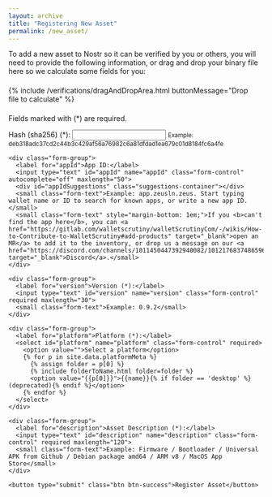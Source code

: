 ```yaml
---
layout: archive
title: "Registering New Asset"
permalink: /new_asset/
---
```


<div class="form-container">
  <div class="info-message">
    <p>To add a new asset to Nostr so it can be verified by you or others, you will need to provide the following information<span class="drag-and-drop-area bigScreenOnly">, or drag and drop your binary file here so we calculate some fields for you</span>:</p>
  </div>

  <div style="margin: 1.5em; margin-left: 0;" class="drag-and-drop-area">
    {% include /verifications/dragAndDropArea.html buttonMessage="Drop file to calculate" %}
  </div>

  <div>
    <p>Fields marked with (*) are required.</p>
  </div>

  <form id="assetForm" onsubmit="handleSubmit(event)">
    <div class="form-group">
      <label for="sha256">Hash (sha256) (*):</label>
      <input type="text" id="sha256" name="sha256" class="form-control" required maxlength="64">
      <small class="form-text">Example: deb318adc37cd2c44b3c429af56a76982c6a81dfdad1ea679c01d8184fc6a4fe</small>
    </div>

    <div class="form-group">
      <label for="appId">App ID:</label>
      <input type="text" id="appId" name="appId" class="form-control" autocomplete="off" maxlength="50">
      <div id="appIdSuggestions" class="suggestions-container"></div>
      <small class="form-text">Example: app.zeusln.zeus. Start typing wallet name or ID to search for known apps, or write a new app ID.</small>
      <small class="form-text" style="margin-bottom: 1em;">If you <b>can't find the app here</b>, you can <a href="https://gitlab.com/walletscrutiny/walletScrutinyCom/-/wikis/How-to-Contribute-to-WalletScrutiny#add-products" target="_blank">open an MR</a> to add it to the inventory, or drop us a message on our <a href="https://discord.com/channels/1011450447392940082/1012176837486596106" target="_blank">Discord</a>.</small>
    </div>

    <div class="form-group">
      <label for="version">Version (*):</label>
      <input type="text" id="version" name="version" class="form-control" required maxlength="30">
      <small class="form-text">Example: 0.9.2</small>
    </div>

    <div class="form-group">
      <label for="platform">Platform (*):</label>
      <select id="platform" name="platform" class="form-control" required>
        <option value="">Select a platform</option>
        {% for p in site.data.platformMeta %}
          {% assign folder = p[0] %}
          {% include folderToName.html folder=folder %}
          <option value="{{p[0]}}">{{name}}{% if folder == 'desktop' %} (deprecated){% endif %}</option>
        {% endfor %} 
      </select>
    </div>

    <div class="form-group">
      <label for="description">Asset Description (*):</label>
      <input type="text" id="description" name="description" class="form-control" required maxlength="120">
      <small class="form-text">Example: Firmware / Bootloader / Universal APK from Github / Debian package amd64 / ARM v8 / MacOS App Store</small>
    </div>

    <button type="submit" class="btn btn-success">Register Asset</button>
  </form>
</div>

<script>
  async function handleSubmit(event) {
    event.preventDefault();

    const formData = {
      description: document.getElementById('description').value.trim(),
      version: document.getElementById('version').value.trim(),
      appId: document.getElementById('appId').value.trim(),
      sha256: document.getElementById('sha256').value.trim(),
      platform: document.getElementById('platform').value
    };

    if (!formData.appId) delete formData.appId;
    if (!formData.platform) delete formData.platform;

    const spinner = document.getElementById('loadingSpinner');
    spinner.style.display = 'block';

    try {
      await createAssetRegistration(formData);

      if (window.currentFile && window.currentHash && ((window.currentFile.size / 1024 / 1024) <= maxFileSize)) {
        await uploadToBlossom(window.currentFile, window.currentHash);
      }

      spinner.style.display = 'none';
      await showToast('Asset registered successfully!');
      window.location.href = '/asset/?sha256=' + formData.sha256;
    } catch (error) {
      spinner.style.display = 'none';
      showToast(error.message, 'error');
    }
  }

  window.addEventListener('verificationsDataLoaded', async () => {
    const showError = (message) => {
      document.querySelector('.form-container').style.display = 'none';
      
      const errorDiv = document.createElement('div');
      errorDiv.className = 'error-message';
      errorDiv.innerHTML = `
        <p>${message}</p>
        <p><a href="/nostr/" target="_blank">(learn more about Nostr)</a></p>
        <p><a href="/assets/" class="btn btn-info">Return to assets page</a></p>`;
      
      document.querySelector('.form-container').insertAdjacentElement('beforebegin', errorDiv);
    };

    if (!await userHasBrowserExtension()) {
      showError('A Nostr browser extension is required to create assets.');
      return;
    }

    if (window.wallets && window.wallets.length > 0) {
      setupAppIdAutocomplete();
    }

    const urlParams = new URLSearchParams(window.location.search);

    const fields = ['description', 'version', 'sha256', 'appId', 'platform'];
    fields.forEach(field => {
      const value = DOMPurify.sanitize(urlParams.get(field), purifyConfig);
      if (value) {
        document.getElementById(field).value = value;
      }
    });

    // If sha256 is provided, hide all drag and drop areas
    if (urlParams.get('sha256')) {
      document.querySelectorAll('.drag-and-drop-area').forEach(element => {
        element.style.display = 'none';
      });
    }
  });
</script>
